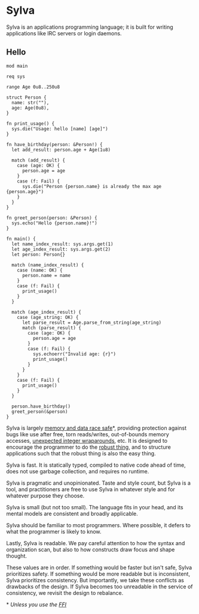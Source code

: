 # Sylva

Sylva is an applications programming language; it is built for writing
applications like IRC servers or login daemons.

## Hello

```sylva
mod main

req sys

range Age 0u8..250u8

struct Person {
  name: str(""),
  age: Age(0u8),
}

fn print_usage() {
  sys.die("Usage: hello [name] [age]")
}

fn have_birthday(person: &Person!) {
  let add_result: person.age + Age(1u8)

  match (add_result) {
    case (age: OK) {
      person.age = age
    }
    case (f: Fail) {
      sys.die("Person {person.name} is already the max age {person.age}")
    }
  }
}

fn greet_person(person: &Person) {
  sys.echo("Hello {person.name}!")
}

fn main() {
  let name_index_result: sys.args.get(1)
  let age_index_result: sys.args.get(2)
  let person: Person{}

  match (name_index_result) {
    case (name: OK) {
      person.name = name
    }
    case (f: Fail) {
      print_usage()
    }
  }

  match (age_index_result) {
    case (age_string: OK) {
      let parse_result = Age.parse_from_string(age_string)
      match (parse_result) {
        case (age: OK) {
          person.age = age
        }
        case (f: Fail) {
          sys.echoerr("Invalid age: {r}")
          print_usage()
        }
      }
    }
    case (f: Fail) {
      print_usage()
    }
  }

  person.have_birthday()
  greet_person(&person)
}
```

Sylva is largely [memory and data race safe](memory.html)\*, providing
protection against bugs like use after free, torn reads/writes, out-of-bounds
memory accesses, [unexpected integer wraparounds](numbers.html), etc. It is
designed to encourage the programmer to do the [robust thing](failures.html),
and to structure applications such that the robust thing is also the easy
thing.

Sylva is fast.  It is statically typed, compiled to native code ahead of time,
does not use garbage collection, and requires no runtime.

Sylva is pragmatic and unopinionated. Taste and style count, but Sylva is a
tool, and practitioners are free to use Sylva in whatever style and for
whatever purpose they choose.

Sylva is small (but not too small). The language fits in your head, and its
mental models are consistent and broadly applicable.

Sylva should be familiar to most programmers.  Where possible, it defers to
what the programmer is likely to know.

Lastly, Sylva is readable. We pay careful attention to how the syntax and
organization scan, but also to how constructs draw focus and shape thought.

These values are in order. If something would be faster but isn't safe, Sylva
prioritizes safety. If something would be more readable but is inconsistent,
Sylva prioritizes consistency. But importantly, we take these conflicts as
drawbacks of the design. If Sylva becomes too unreadable in the service of
consistency, we revisit the design to rebalance.

\* _Unless you use the [FFI](cffi.html)_
